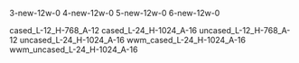 3-new-12w-0
4-new-12w-0
5-new-12w-0
6-new-12w-0

cased_L-12_H-768_A-12
cased_L-24_H-1024_A-16
uncased_L-12_H-768_A-12
uncased_L-24_H-1024_A-16
wwm_cased_L-24_H-1024_A-16
wwm_uncased_L-24_H-1024_A-16